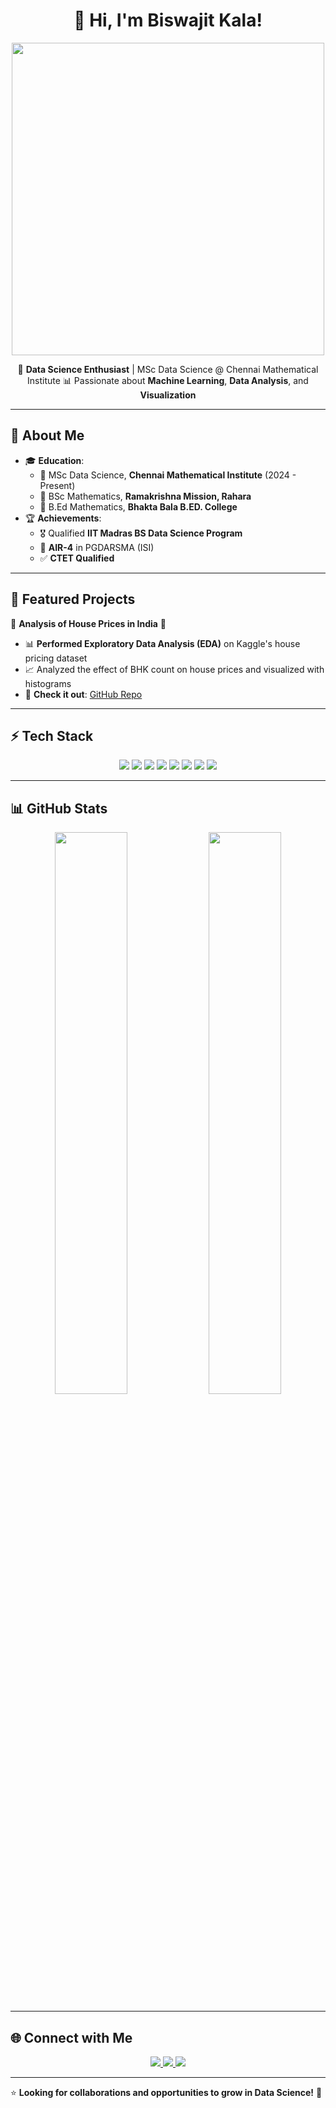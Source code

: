 <h1 align="center">👋 Hi, I'm Biswajit Kala!</h1>
<p align="center">
  <img src="https://media.giphy.com/media/qgQUggAC3Pfv687qPC/giphy.gif" width="500"/>
</p>

<p align="center">
  🎯 <b>Data Science Enthusiast</b> | MSc Data Science @ Chennai Mathematical Institute  
  📊 Passionate about <b>Machine Learning</b>, <b>Data Analysis</b>, and <b>Visualization</b>  
</p>

---

## 🚀 About Me
- 🎓 **Education**:
  - 📖 MSc Data Science, **Chennai Mathematical Institute** (2024 - Present)  
  - 📖 BSc Mathematics, **Ramakrishna Mission, Rahara**  
  - 📖 B.Ed Mathematics, **Bhakta Bala B.ED. College**  
- 🏆 **Achievements**:
  - 🎖️ Qualified **IIT Madras BS Data Science Program**  
  - 🏅 **AIR-4** in PGDARSMA (ISI)  
  - ✅ **CTET Qualified**  

---

## 📌 Featured Projects
🔹 **Analysis of House Prices in India** 🏡  
- 📊 **Performed Exploratory Data Analysis (EDA)** on Kaggle's house pricing dataset  
- 📈 Analyzed the effect of BHK count on house prices and visualized with histograms  
- 🚀 **Check it out**: [GitHub Repo](#)

---

## ⚡ Tech Stack  
<p align="center">
  <img src="https://img.shields.io/badge/-Python-blue?style=for-the-badge&logo=python&logoColor=white" />
  <img src="https://img.shields.io/badge/-R-lightblue?style=for-the-badge&logo=r&logoColor=white" />
  <img src="https://img.shields.io/badge/-SQL-orange?style=for-the-badge&logo=sqlite&logoColor=white" />
  <img src="https://img.shields.io/badge/-Pandas-150458?style=for-the-badge&logo=pandas" />
  <img src="https://img.shields.io/badge/-NumPy-013243?style=for-the-badge&logo=numpy" />
  <img src="https://img.shields.io/badge/-Matplotlib-11557C?style=for-the-badge&logo=plotly" />
  <img src="https://img.shields.io/badge/-Seaborn-5A20CB?style=for-the-badge&logo=seaborn" />
  <img src="https://img.shields.io/badge/-ScikitLearn-F7931E?style=for-the-badge&logo=scikitlearn" />
</p>

---

## 📊 GitHub Stats  
<p align="center">
  <img src="https://github-readme-stats.vercel.app/api?username=biswajitkala&show_icons=true&theme=radical" width="48%" />
  <img src="https://github-readme-streak-stats.herokuapp.com/?user=biswajitkala&theme=radical" width="48%" />
</p>

---

## 🌐 Connect with Me  
<p align="center">
  <a href="https://www.linkedin.com/in/biswajit-kala-201121302/" target="_blank">
    <img src="https://img.shields.io/badge/-LinkedIn-blue?style=for-the-badge&logo=linkedin&logoColor=white" />
  </a>
  <a href="mailto:your.email@example.com">
    <img src="https://img.shields.io/badge/-Email-red?style=for-the-badge&logo=gmail&logoColor=white" />
  </a>
  <a href="https://github.com/biswajitkala">
    <img src="https://img.shields.io/badge/-GitHub-181717?style=for-the-badge&logo=github&logoColor=white" />
  </a>
</p>

---

⭐ **Looking for collaborations and opportunities to grow in Data Science!** 🚀  

